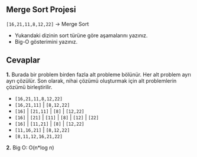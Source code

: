 ﻿## Merge Sort Projesi
`[16,21,11,8,12,22]` -> Merge Sort

 - Yukarıdaki dizinin sort türüne göre aşamalarını yazınız.
 -  Big-O gösterimini yazınız.
## Cevaplar
**1.** Burada bir problem birden fazla alt probleme bölünür. Her alt problem ayrı ayrı çözülür. Son olarak, nihai çözümü oluşturmak için alt problemlerin çözümü birleştirilir.
 - `[16,21,11,8,12,22]`
 - `[16,21,11]` | `[8,12,22]`
 - `[16]` | `[21,11]` | `[8]` | `[12,22]`
 - `[16]` | `[21]` | `[11]` | `[8]` | `[12]` | `[22]`
 - `[16]` | `[11,21]` | `[8]` | `[12,22]`
 - `[11,16,21]` | `[8,12,22]`
 - `[8,11,12,16,21,22]`

**2.** Big O:   O(n*log n)
